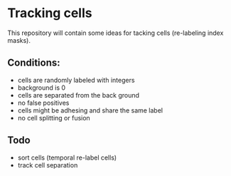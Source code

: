 # Tracking cells

This repository will contain some ideas for tacking cells (re-labeling index masks).

## Conditions:

 - cells are randomly labeled with integers 
 - background is 0 
 - cells are separated from the back ground
 - no false positives
 - cells might be adhesing and share the same label
 - no cell splitting or fusion

## Todo

 - sort cells (temporal re-label cells)
 - track cell separation